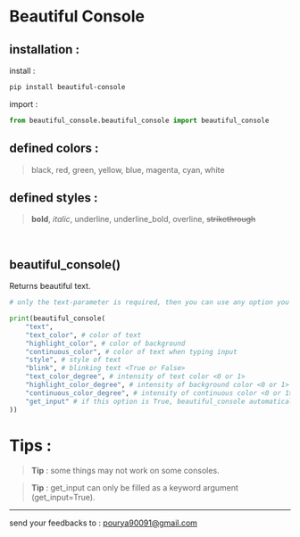 # Beautiful Console

## installation :

install :
```bash
pip install beautiful-console
```

import :
```python
from beautiful_console.beautiful_console import beautiful_console
```

## defined colors : 
>black, red, green, yellow, blue, magenta, cyan, white

## defined styles :
>**bold**, _italic_, underline, underline_bold, overline, ~~strikethrough~~

<br>

## beautiful_console()
Returns beautiful text.

```python
# only the text-parameter is required, then you can use any option you need

print(beautiful_console(
    "text",
    "text_color", # color of text
    "highlight_color", # color of background
    "continuous_color", # color of text when typing input
    "style", # style of text
    "blink", # blinking text <True or False>
    "text_color_degree", # intensity of text color <0 or 1>
    "highlight_color_degree", # intensity of background color <0 or 1>
    "continuous_color_degree", # intensity of continuous color <0 or 1>
    "get_input" # if this option is True, beautiful_console automatically generates a input-function (and returns input text)
))
```
# Tips : 

>**Tip** : some things may not work on some consoles.


>**Tip** : get_input can only be filled as a keyword argument (get_input=True). 
---
send your feedbacks to : pourya90091@gmail.com